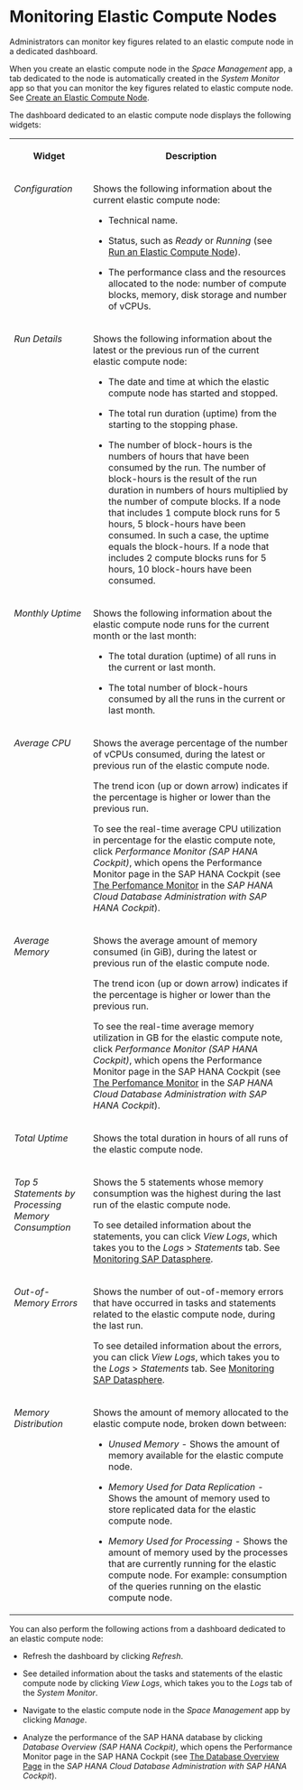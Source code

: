 <!-- loioffa92d9bd29e466f8014df0c36330b81 -->

# Monitoring Elastic Compute Nodes

Administrators can monitor key figures related to an elastic compute node in a dedicated dashboard.

When you create an elastic compute node in the *Space Management* app, a tab dedicated to the node is automatically created in the *System Monitor* app so that you can monitor the key figures related to elastic compute node. See [Create an Elastic Compute Node](../Creating-and-Configuring-Your-Tenant/create-an-elastic-compute-node-99ad61e.md).

The dashboard dedicated to an elastic compute node displays the following widgets:


<table>
<tr>
<th valign="top">

Widget

</th>
<th valign="top">

Description

</th>
</tr>
<tr>
<td valign="top">

*Configuration*

</td>
<td valign="top">

Shows the following information about the current elastic compute node:

-   Technical name.

-   Status, such as *Ready* or *Running* \(see [Run an Elastic Compute Node](../Creating-and-Configuring-Your-Tenant/run-an-elastic-compute-node-34b3585.md)\).

-   The performance class and the resources allocated to the node: number of compute blocks, memory, disk storage and number of vCPUs.




</td>
</tr>
<tr>
<td valign="top">

*Run Details* 

</td>
<td valign="top">

Shows the following information about the latest or the previous run of the current elastic compute node:

-   The date and time at which the elastic compute node has started and stopped.

-   The total run duration \(uptime\) from the starting to the stopping phase.

-   The number of block-hours is the numbers of hours that have been consumed by the run. The number of block-hours is the result of the run duration in numbers of hours multiplied by the number of compute blocks. If a node that includes 1 compute block runs for 5 hours, 5 block-hours have been consumed. In such a case, the uptime equals the block-hours. If a node that includes 2 compute blocks runs for 5 hours, 10 block-hours have been consumed.




</td>
</tr>
<tr>
<td valign="top">

*Monthly Uptime*

</td>
<td valign="top">

Shows the following information about the elastic compute node runs for the current month or the last month:

-   The total duration \(uptime\) of all runs in the current or last month.

-   The total number of block-hours consumed by all the runs in the current or last month.




</td>
</tr>
<tr>
<td valign="top">

*Average CPU*

</td>
<td valign="top">

Shows the average percentage of the number of vCPUs consumed, during the latest or previous run of the elastic compute node.

The trend icon \(up or down arrow\) indicates if the percentage is higher or lower than the previous run.

To see the real-time average CPU utilization in percentage for the elastic compute note, click *Performance Monitor \(SAP HANA Cockpit\)*, which opens the Performance Monitor page in the SAP HANA Cockpit \(see [The Perfomance Monitor](https://help.sap.com/docs/hana-cloud/sap-hana-cloud-database-administration-with-sap-hana-cockpit/performance-monitor) in the *SAP HANA Cloud Database Administration with SAP HANA Cockpit*\).

</td>
</tr>
<tr>
<td valign="top">

*Average Memory*

</td>
<td valign="top">

Shows the average amount of memory consumed \(in GiB\), during the latest or previous run of the elastic compute node.

The trend icon \(up or down arrow\) indicates if the percentage is higher or lower than the previous run.

To see the real-time average memory utilization in GB for the elastic compute note, click *Performance Monitor \(SAP HANA Cockpit\)*, which opens the Performance Monitor page in the SAP HANA Cockpit \(see [The Perfomance Monitor](https://help.sap.com/docs/hana-cloud/sap-hana-cloud-database-administration-with-sap-hana-cockpit/performance-monitor) in the *SAP HANA Cloud Database Administration with SAP HANA Cockpit*\).

</td>
</tr>
<tr>
<td valign="top">

*Total Uptime*

</td>
<td valign="top">

Shows the total duration in hours of all runs of the elastic compute node.

</td>
</tr>
<tr>
<td valign="top">

*Top 5 Statements by Processing Memory Consumption*

</td>
<td valign="top">

Shows the 5 statements whose memory consumption was the highest during the last run of the elastic compute node.

To see detailed information about the statements, you can click *View Logs*, which takes you to the *Logs* \> *Statements* tab. See [Monitoring SAP Datasphere](monitoring-sap-datasphere-28910cd.md).

</td>
</tr>
<tr>
<td valign="top">

*Out-of-Memory Errors*

</td>
<td valign="top">

Shows the number of out-of-memory errors that have occurred in tasks and statements related to the elastic compute node, during the last run.

To see detailed information about the errors, you can click *View Logs*, which takes you to the *Logs* \> *Statements* tab. See [Monitoring SAP Datasphere](monitoring-sap-datasphere-28910cd.md).

</td>
</tr>
<tr>
<td valign="top">

*Memory Distribution*

</td>
<td valign="top">

Shows the amount of memory allocated to the elastic compute node, broken down between:

-   *Unused Memory* - Shows the amount of memory available for the elastic compute node.

-   *Memory Used for Data Replication* - Shows the amount of memory used to store replicated data for the elastic compute node.

-   *Memory Used for Processing* - Shows the amount of memory used by the processes that are currently running for the elastic compute node. For example: consumption of the queries running on the elastic compute node.




</td>
</tr>
</table>

You can also perform the following actions from a dashboard dedicated to an elastic compute node:

-   Refresh the dashboard by clicking *Refresh*.

-   See detailed information about the tasks and statements of the elastic compute node by clicking *View Logs*, which takes you to the *Logs* tab of the *System Monitor*.

-   Navigate to the elastic compute node in the *Space Management* app by clicking *Manage*.

-   Analyze the performance of the SAP HANA database by clicking *Database Overview \(SAP HANA Cockpit\)*, which opens the Performance Monitor page in the SAP HANA Cockpit \(see [The Database Overview Page](https://help.sap.com/docs/hana-cloud/sap-hana-cloud-database-administration-with-sap-hana-cockpit/database-overview-page) in the *SAP HANA Cloud Database Administration with SAP HANA Cockpit*\).


